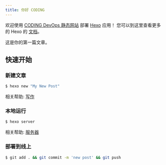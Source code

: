 ```yaml
---
title: 你好 CODING
---
```


欢迎使用 [CODING DevOps 静态网站](https://help.coding.net/docs/cd/static-website-v2.html) 部署 [Hexo](https://hexo.io/zh-cn/) 应用！
您可以到这里查看更多的 Hexo 的 [文档](https://hexo.io/zh-cn/docs/)。

这是你的第一篇文章。

## 快速开始

### 新建文章

``` bash
$ hexo new "My New Post"
```

相关帮助: [写作](https://hexo.io/zh-cn/docs/writing.html)

### 本地运行

``` bash
$ hexo server
```

相关帮助: [服务器](https://hexo.io/zh-cn/docs/server.html)

### 部署到线上

``` bash
$ git add . && git commit -m 'new post' && git push
```

